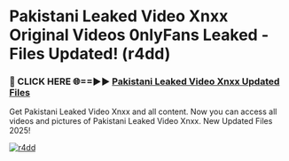 # Pakistani Leaked Video Xnxx Original Videos 0nlyFans Leaked - Files Updated! (r4dd)

<h3>🔴 CLICK HERE 🌐==►► <a href="https://tinyurl.com/2jnfzry5" rel="nofollow">Pakistani Leaked Video Xnxx Updated Files</a></h3>

Get Pakistani Leaked Video Xnxx and all content. Now you can access all videos and pictures of Pakistani Leaked Video Xnxx. New Updated Files 2025!

[![r4dd](https://i.imgur.com/GyGTBgg.gif)](https://tinyurl.com/2jnfzry5)
